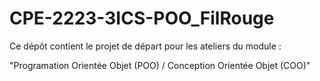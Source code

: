 # CPE-2223-3ICS-POO_FilRouge

Ce dépôt contient le projet de départ pour les ateliers du module :

"Programation Orientée Objet (POO) / Conception Orientée Objet (COO)"
